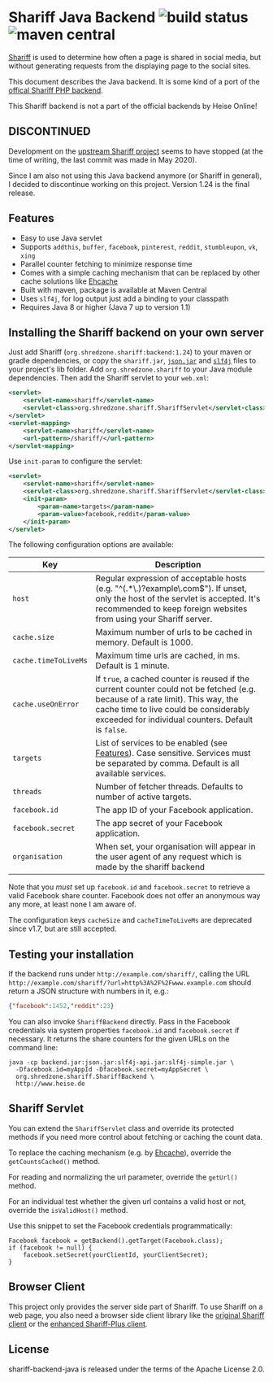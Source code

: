 # Shariff Java Backend ![build status](https://shredzone.org/badge/shariff-backend-java.svg) ![maven central](https://shredzone.org/maven-central/org.shredzone.shariff/backend/badge.svg)

[Shariff](https://github.com/heiseonline/shariff) is used to determine how often a page is shared in social media, but without generating requests from the displaying page to the social sites.

This document describes the Java backend. It is some kind of a port of the [offical Shariff PHP backend](https://github.com/heiseonline/shariff-backend-php).

This Shariff backend is not a part of the official backends by Heise Online!

## DISCONTINUED

Development on the [upstream Shariff project](https://github.com/heiseonline/shariff-backend-php) seems to have stopped (at the time of writing, the last commit was made in May 2020).

Since I am also not using this Java backend anymore (or Shariff in general), I decided to discontinue working on this project. Version 1.24 is the final release.

## Features

* Easy to use Java servlet
* Supports `addthis`, `buffer`, `facebook`, `pinterest`, `reddit`, `stumbleupon`, `vk`, `xing`
* Parallel counter fetching to minimize response time
* Comes with a simple caching mechanism that can be replaced by other cache solutions like [Ehcache](http://ehcache.org)
* Built with maven, package is available at Maven Central
* Uses `slf4j`, for log output just add a binding to your classpath
* Requires Java 8 or higher (Java 7 up to version 1.1)

## Installing the Shariff backend on your own server

Just add Shariff (`org.shredzone.shariff:backend:1.24`) to your maven or gradle dependencies, or copy the `shariff.jar`, [`json.jar`](https://mvnrepository.com/artifact/org.json/json) and [`slf4j`](https://www.slf4j.org/download.html) files to your project's lib folder. Add `org.shredzone.shariff` to your Java module dependencies. Then add the Shariff servlet to your `web.xml`:

```xml
<servlet>
    <servlet-name>shariff</servlet-name>
    <servlet-class>org.shredzone.shariff.ShariffServlet</servlet-class>
</servlet>
<servlet-mapping>
    <servlet-name>shariff</servlet-name>
    <url-pattern>/shariff/</url-pattern>
</servlet-mapping>
```

Use `init-param` to configure the servlet:

```xml
<servlet>
    <servlet-name>shariff</servlet-name>
    <servlet-class>org.shredzone.shariff.ShariffServlet</servlet-class>
    <init-param>
        <param-name>targets</param-name>
        <param-value>facebook,reddit</param-value>
    </init-param>
</servlet>
```

The following configuration options are available:

| Key         | Description |
|-------------|-------------|
| `host `     | Regular expression of acceptable hosts (e.g. "^(.*\\.)?example\\.com$"). If unset, only the host of the servlet is accepted. It's recommended to keep foreign websites from using your Shariff server. |
| `cache.size` | Maximum number of urls to be cached in memory. Default is 1000. |
| `cache.timeToLiveMs` | Maximum time urls are cached, in ms. Default is 1 minute. |
| `cache.useOnError` | If `true`, a cached counter is reused if the current counter could not be fetched (e.g. because of a rate limit). This way, the cache time to live could be considerably exceeded for individual counters. Default is `false`. |
| `targets`   | List of services to be enabled (see [Features](#features)). Case sensitive. Services must be separated by comma. Default is all available services. |
| `threads`   | Number of fetcher threads. Defaults to number of active targets. |
| `facebook.id` | The app ID of your Facebook application. |
| `facebook.secret` | The app secret of your Facebook application. |
| `organisation` | When set, your organisation will appear in the user agent of any request which is made by the shariff backend |

Note that you _must_ set up `facebook.id` and `facebook.secret` to retrieve a valid Facebook share counter. Facebook does not offer an anonymous way any more, at least none I am aware of.

The configuration keys `cacheSize` and `cacheTimeToLiveMs` are deprecated since v1.7, but are still accepted.

## Testing your installation

If the backend runs under `http://example.com/shariff/`, calling the URL `http://example.com/shariff/?url=http%3A%2F%2Fwww.example.com` should return a JSON structure with numbers in it, e.g.:

```json
{"facebook":1452,"reddit":23}
```

You can also invoke `ShariffBackend` directly. Pass in the Facebook credentials via system properties `facebook.id` and `facebook.secret` if necessary. It returns the share counters for the given URLs on the command line:

```
java -cp backend.jar:json.jar:slf4j-api.jar:slf4j-simple.jar \
  -Dfacebook.id=myAppId -Dfacebook.secret=myAppSecret \
  org.shredzone.shariff.ShariffBackend \
  http://www.heise.de
```

## Shariff Servlet

You can extend the `ShariffServlet` class and override its protected methods if you need more control about fetching or caching the count data.

To replace the caching mechanism (e.g. by [Ehcache](http://ehcache.org)), override the `getCountsCached()` method.

For reading and normalizing the url parameter, override the `getUrl()` method.

For an individual test whether the given url contains a valid host or not, override the `isValidHost()` method.

Use this snippet to set the Facebook credentials programmatically:

```
Facebook facebook = getBackend().getTarget(Facebook.class);
if (facebook != null) {
    facebook.setSecret(yourClientId, yourClientSecret);
}
```

## Browser Client

This project only provides the server side part of Shariff. To use Shariff on a web page, you also need a browser side client library like the [original Shariff client](https://github.com/heiseonline/shariff) or the [enhanced Shariff-Plus client](https://github.com/richard67/shariff-plus).

## License

shariff-backend-java is released under the terms of the Apache License 2.0.
